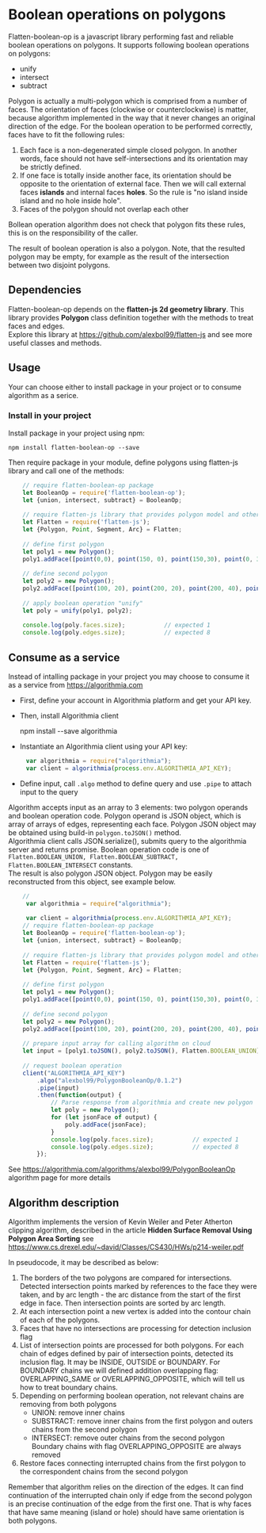 # Boolean operations on polygons

Flatten-boolean-op is a javascript library performing fast and reliable boolean operations on polygons.
It supports following boolean operations on polygons:

* unify
* intersect
* subtract

Polygon is actually a multi-polygon which is comprised from a number of faces. The orientation of faces (clockwise or counterclockwise) is matter,
because algorithm implemented in the way that it never changes an original direction of the edge. For the boolean operation to be performed correctly,
faces have to fit the following rules:
1) Each face is a non-degenerated simple closed polygon. In another words, face should not have self-intersections and its orientation may be strictly defined.
2) If one face is totally inside another face, its orientation should be opposite to the orientation of external face.
Then we will call external faces **islands** and internal faces **holes**.
So the rule is "no island inside island and no hole inside hole".
3) Faces of the polygon should not overlap each other

Bollean operation algorithm does not check that polygon fits these rules, this is on the responsibility of the caller.

The result of boolean operation is also a polygon.
Note, that the resulted polygon may be empty, for example as the result of the intersection between two disjoint polygons.
                                                     
## Dependencies

Flatten-boolean-op depends on the **flatten-js 2d geometry library**.
This library provides **Polygon** class definition together with the methods to treat faces and edges.<br/>
Explore this library at <https://github.com/alexbol99/flatten-js> and see more useful classes and methods.


## Usage

Your can choose either to install package in your project or to consume algorithm as a serice.

### Install in your project

Install package in your project using npm:

    npm install flatten-boolean-op --save

Then require package in your module, define polygons using flatten-js library and call one of the methods:
  
```javascript
    // require flatten-boolean-op package
    let BooleanOp = require('flatten-boolean-op');
    let {union, intersect, subtract} = BooleanOp;
    
    // require flatten-js library that provides polygon model and other geometrical primitives
    let Flatten = require('flatten-js');
    let {Polygon, Point, Segment, Arc} = Flatten;
    
    // define first polygon
    let poly1 = new Polygon();
    poly1.addFace([point(0,0), point(150, 0), point(150,30), point(0, 30)]);
    
    // define second polygon
    let poly2 = new Polygon();
    poly2.addFace([point(100, 20), point(200, 20), point(200, 40), point(100, 40)]);
    
    // apply boolean operation "unify"
    let poly = unify(poly1, poly2);   
    
    console.log(poly.faces.size);           // expected 1
    console.log(poly.edges.size);           // expected 8
```

## Consume as a service

Instead of intalling package in your project you may choose to consume it as a service from <https://algorithmia.com> <br/>

- First, define your account in Algorithmia platform and get your API key.

- Then, install Algorithmia client


    npm install --save algorithmia

- Instantiate an Algorithmia client using your API key:
   
```javascript
     var algorithmia = require("algorithmia");
     var client = algorithmia(process.env.ALGORITHMIA_API_KEY);     
```

- Define input, call `.algo` method to define query and use `.pipe` to attach input to the query

Algorithm accepts input as an array to 3 elements: two polygon operands and boolean operation code. 
Polygon operand is JSON object, which is array of arrays of edges, representing each face.
Polygon JSON object may be obtained using build-in `polygon.toJSON()` method.<br/>
Algorithmia client calls JSON.serialize(), submits query to the algorithmia server and returns promise.
Boolean operation code is one of `Flatten.BOOLEAN_UNION, Flatten.BOOLEAN_SUBTRACT, Flatten.BOOLEAN_INTERSECT` constants.  
The result is also polygon JSON object. Polygon may be easily reconstructed from this object, see example below.

```javascript
    //
     var algorithmia = require("algorithmia");
     
     var client = algorithmia(process.env.ALGORITHMIA_API_KEY);
    // require flatten-boolean-op package
    let BooleanOp = require('flatten-boolean-op');
    let {union, intersect, subtract} = BooleanOp;
    
    // require flatten-js library that provides polygon model and other geometrical primitives
    let Flatten = require('flatten-js');
    let {Polygon, Point, Segment, Arc} = Flatten;
    
    // define first polygon
    let poly1 = new Polygon();
    poly1.addFace([point(0,0), point(150, 0), point(150,30), point(0, 30)]);
    
    // define second polygon
    let poly2 = new Polygon();
    poly2.addFace([point(100, 20), point(200, 20), point(200, 40), point(100, 40)]);
    
    // prepare input array for calling algorithm on cloud
    let input = [poly1.toJSON(), poly2.toJSON(), Flatten.BOOLEAN_UNION];
    
    // request boolean operation
    client("ALGORITHMIA_API_KEY")
        .algo("alexbol99/PolygonBooleanOp/0.1.2")
        .pipe(input)
        .then(function(output) {
            // Parse response from algorithmia and create new polygon
            let poly = new Polygon();   
            for (let jsonFace of output) {
                poly.addFace(jsonFace);
            }
            console.log(poly.faces.size);           // expected 1
            console.log(poly.edges.size);           // expected 8            
        });

```


See <https://algorithmia.com/algorithms/alexbol99/PolygonBooleanOp> algorithm page for more details

## Algorithm description
Algorithm implements the version of Kevin Weiler and Peter Atherton clipping algorithm,
described in the article **Hidden Surface Removal Using Polygon Area Sorting** see <https://www.cs.drexel.edu/~david/Classes/CS430/HWs/p214-weiler.pdf>

In pseudocode, it may be described as below:
1. The borders of the two polygons are compared for intersections.
Detected intersection points marked by references to the face they were taken, and by arc length -
the arc distance from the start of the first edge in face. 
Then intersection points are sorted by arc length.
2. At each intersection point a new vertex is added into the contour chain of each of the polygons.
3. Faces that have no intersections are processing for detection inclusion flag
4. List of intersection points are processed for both polygons.
 For each chain of edges defined by pair of intersection points, detected its inclusion flag.
 It may be INSIDE, OUTSIDE or BOUNDARY. For BOUNDARY chains we will defined addition overlapping flag: OVERLAPPING_SAME or OVERLAPPING_OPPOSITE,
 which will tell us how to treat boundary chains.
5.  Depending on performing boolean operation, not relevant chains are removing from both polygons
      - UNION: remove inner chains
      - SUBSTRACT: remove inner chains from the first polygon and outers chains from the second polygon
      - INTERSECT: remove outer chains from the second polygon
     Boundary chains with flag OVERLAPPING_OPPOSITE are always removed
6. Restore faces connecting interrupted chains from the first polygon to the correspondent chains from the second polygon

Remember that algorithm relies on the direction of the edges. It can find continuation of the interrupted chain only if edge from the second polygon
is an precise continuation of the edge from the first one. That is why faces that have same meaning (island or hole) should have same orientation
is both polygons.


 
    